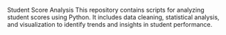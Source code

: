 Student Score Analysis This repository contains scripts for analyzing student scores using Python. It includes data cleaning, statistical analysis, and visualization to identify trends and insights in student performance.
